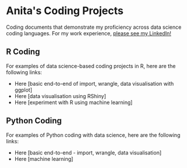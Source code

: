 # Anita's Coding Projects
Coding documents that demonstrate my proficiency across data science coding languages. For my work experience, [please see my LinkedIn!](https://www.linkedin.com/in/anita-trinh/)

## R Coding
For examples of data science-based coding projects in R, here are the following links:
* Here [basic end-to-end of import, wrangle, data visualisation with ggplot]
* Here [data visualisation using RShiny]
* Here [experiment with R using machine learning]

## Python Coding
For examples of Python coding with data science, here are the following links:
* Here [basic end-to-end - import, wrangle, data visualisation]
* Here [machine learning]
